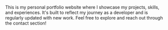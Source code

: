 This is my personal portfolio website where I showcase my projects, skills, and experiences. It's built to reflect my journey as a developer and is regularly updated with new work. Feel free to explore and reach out through the contact section!
